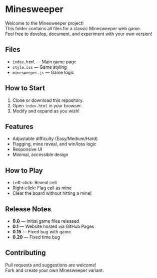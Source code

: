 # Minesweeper

Welcome to the Minesweeper project!  
This folder contains all files for a classic Minesweeper web game.  
Feel free to develop, document, and experiment with your own version!

## Files

- `index.html` — Main game page
- `style.css` — Game styling
- `minesweeper.js` — Game logic

## How to Start

1. Clone or download this repository.
2. Open `index.html` in your browser.
3. Modify and expand as you wish!

## Features

- Adjustable difficulty (Easy/Medium/Hard)
- Flagging, mine reveal, and win/loss logic
- Responsive UI
- Minimal, accessible design

## How to Play

- Left-click: Reveal cell
- Right-click: Flag cell as mine
- Clear the board without hitting a mine!

## Release Notes

- **0.0** — Initial game files released
- **0.1** — Website hosted via GitHub Pages
- **0.15** — Fixed bug with game
- **0.20** — Fixed time bug
## Contributing

Pull requests and suggestions are welcome!  
Fork and create your own Minesweeper variant.
